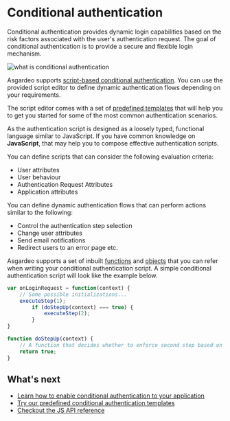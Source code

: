# Conditional authentication

Conditional authentication provides dynamic login capabilities based on the risk factors associated with the user's authentication request. The goal of conditional authentication is to provide a secure and flexible login mechanism.

   <img :src="$withBase('/assets/img/guides/conditional-auth/conditional-auth-intro.png')" alt="what is conditional authentication">

Asgardeo supports [script-based conditional authentication](./configure-conditional-auth). You can use the provided script editor to define dynamic authentication flows depending on your requirements.   

The script editor comes with a set of [predefined templates](./predefined-templates/overview) that will help you to get you started for some of the most common authentication scenarios.  

As the authentication script is designed as a loosely typed, functional language similar to JavaScript. If you have common knowledge on **JavaScript**, that may help you to compose effective authentication scripts.

You can define scripts that can consider the following evaluation criteria:

- User attributes
- User behaviour
- Authentication Request Attributes
- Application attributes

You can define dynamic authentication flows that can perform actions similar to the following:
- Control the authentication step selection
- Change user attributes
- Send email notifications
- Redirect users to an error page etc.

Asgardeo supports a set of inbuilt [functions](./api-reference#utility-functions) and [objects](./api-reference#object-reference) that you can refer when writing your conditional authentication script. A simple conditional authentication script will look like the example below.

```js
var onLoginRequest = function(context) {
    // Some possible initializations...
    executeStep(1);
        if (doStepUp(context) === true) { 
        	executeStep(2);
        }
}

function doStepUp(context) {
    // A function that decides whether to enforce second step based on the request context.
    return true;
}
```

## What's next
* [Learn how to enable conditional authentication to your application](./configure-conditional-auth)
* [Try our predefined conditional authentication templates](./predefined-templates/overview)
* [Checkout the JS API reference](./api-reference)
